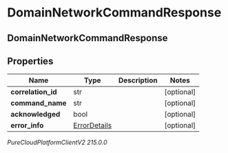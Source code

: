 # DomainNetworkCommandResponse

## DomainNetworkCommandResponse

## Properties

|Name | Type | Description | Notes|
|------------ | ------------- | ------------- | -------------|
| **correlation_id** | str |  | [optional] |
| **command_name** | str |  | [optional] |
| **acknowledged** | bool |  | [optional] |
| **error_info** | [ErrorDetails](ErrorDetails) |  | [optional] |



_PureCloudPlatformClientV2 215.0.0_

